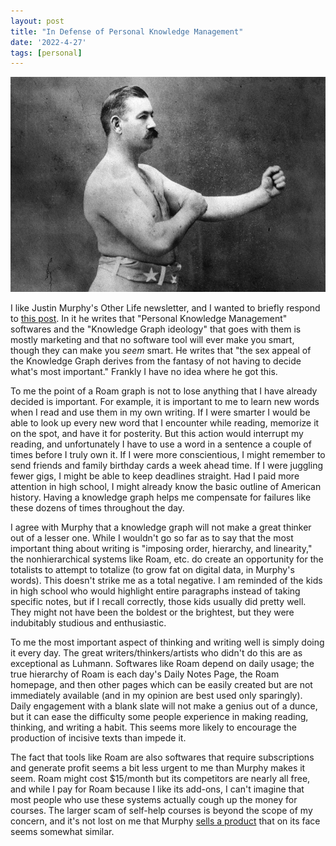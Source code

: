 ```yaml
---
layout: post
title: "In Defense of Personal Knowledge Management"
date: '2022-4-27'
tags: [personal]
---
```


![boxer](/assets/boxer.png)

I like Justin Murphy's Other Life newsletter, and I wanted to briefly respond to [this post]("https://www.otherlife.co/pkm/"). In it he writes that "Personal Knowledge Management" softwares and the "Knowledge Graph ideology" that goes with them is mostly marketing and that no software tool will ever make you smart, though they can make you <em>seem</em> smart. He writes that "the sex appeal of the Knowledge Graph derives from the fantasy of not having to decide what's most important." Frankly I have no idea where he got this. 

To me the point of a Roam graph is not to lose anything that I have already decided is important. For example, it is important to me to learn new words when I read and use them in my own writing. If I were smarter I would be able to look up every new word that I encounter while reading, memorize it on the spot, and have it for posterity. But this action would interrupt my reading, and unfortunately I have to use a word in a sentence a couple of times before I truly own it. If I were more conscientious, I might remember to send friends and family birthday cards a week ahead time. If I were juggling fewer gigs, I might be able to keep deadlines straight. Had I paid more attention in high school, I might already know the basic outline of American history. Having a knowledge graph helps me compensate for failures like these dozens of times throughout the day.

I agree with Murphy that a knowledge graph will not make a great thinker out of a lesser one. While I wouldn't go so far as to say that the most important thing about writing is "imposing order, hierarchy, and linearity," the nonhierarchical systems like Roam, etc. do create an opportunity for the totalists to attempt to totalize (to grow fat on digital data, in Murphy's words). This doesn't strike me as a total negative. I am reminded of the kids in high school who would highlight entire paragraphs instead of taking specific notes, but if I recall correctly, those kids usually did pretty well. They might not have been the boldest or the brightest, but they were indubitably studious and enthusiastic.

To me the most important aspect of thinking and writing well is simply doing it every day. The great writers/thinkers/artists who didn't do this are as exceptional as Luhmann. Softwares like Roam depend on daily usage; the true hierarchy of Roam is each day's Daily Notes Page, the Roam homepage, and then other pages which can be easily created but are not immediately available (and in my opinion are best used only sparingly). Daily engagement with a blank slate will not make a genius out of a dunce, but it can ease the difficulty some people experience in making reading, thinking, and writing a habit. This seems more likely to encourage the production of incisive texts than impede it. 

The fact that tools like Roam are also softwares that require subscriptions and generate profit seems a bit less urgent to me than Murphy makes it seem. Roam might cost $15/month but its competitors are nearly all free, and while I pay for Roam because I like its add-ons, I can't imagine that most people who use these systems actually cough up the money for courses. The larger scam of self-help courses is beyond the scope of my concern, and it's not lost on me that Murphy [sells a product]("https://indiethinkers.org/") that on its face seems somewhat similar. 